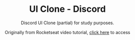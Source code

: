 <h1 align="center">UI Clone - Discord</h1>
<p align="center">Discord UI Clone (partial) for study purposes.</p>

<p align="center">Originally from Rocketseat video tutorial, <a href="https://www.youtube.com/watch?v=x4FdZd2-_uU" target="_blank">click here</a> to access</p>
